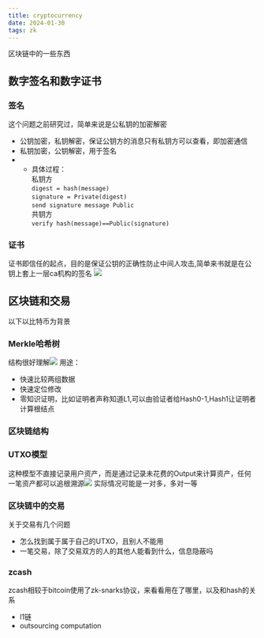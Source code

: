 ```yaml
---
title: cryptocurrency
date: 2024-01-30 
tags: zk
---
```

区块链中的一些东西
<!--more-->
## 数字签名和数字证书
### 签名
这个问题之前研究过，简单来说是公私钥的加密解密
- 公钥加密，私钥解密，保证公钥方的消息只有私钥方可以查看，即加密通信
- 私钥加密，公钥解密，用于签名
- - 具体过程：<br>私钥方<br>`digest = hash(message)`<br> `signature = Private(digest)`<br>`send signature message Public`<br>共钥方<br>`verify hash(message)==Public(signature)`
### 证书
证书即信任的起点，目的是保证公钥的正确性防止中间人攻击,简单来书就是在公钥上套上一层ca机构的签名
![](pic/cryptocurrency-ca.jpg)



## 区块链和交易
以下以比特币为背景
### Merkle哈希树
结构很好理解![](pic/cryptocurrency-merkle.png)
用途：
- 快速比较两组数据
- 快速定位修改
- 零知识证明，比如证明者声称知道L1,可以由验证者给Hash0-1,Hash1让证明者计算根结点
### 区块链结构
### UTXO模型
这种模型不直接记录用户资产，而是通过记录未花费的Output来计算资产，任何一笔资产都可以追根溯源![](pic/cryptocurrency-utxo.webp)
实际情况可能是一对多，多对一等
### 区块链中的交易
关于交易有几个问题
- 怎么找到属于属于自己的UTXO，且别人不能用
- 一笔交易，除了交易双方的人的其他人能看到什么，信息隐蔽吗
### zcash
zcash相较于bitcoin使用了zk-snarks协议，来看看用在了哪里，以及和hash的关系


- l1链
- outsourcing computation



